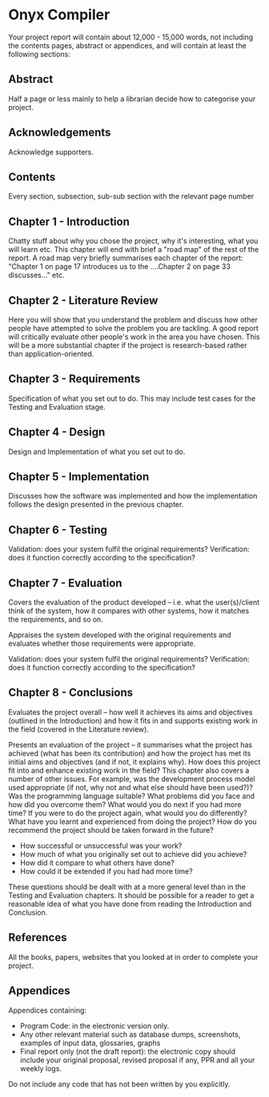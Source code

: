 # Onyx Compiler

Your project report will contain about 12,000 - 15,000 words, not including the contents pages, abstract or appendices, and will contain at least the following sections:



## Abstract

Half a page or less mainly to help a librarian decide how to categorise your project.



## Acknowledgements

Acknowledge supporters.



## Contents

Every section, subsection, sub-sub section with the relevant page number



## Chapter 1 - Introduction

Chatty stuff about why you chose the project, why it's interesting, what you will learn etc. This chapter will end with brief a "road map" of the rest of the report. A road map very briefly summarises each chapter of the report: "Chapter 1 on page 17 introduces us to the ....Chapter 2 on page 33 discusses..." etc.



## Chapter 2 - Literature Review

Here you will show that you understand the problem and discuss how other people have attempted to solve the problem you are tackling. A good report will critically evaluate other people's work in the area you have chosen. This will be a more substantial chapter if the project is research-based rather than application-oriented.



## Chapter 3 - Requirements

Specification of what you set out to do. This may include test cases for the Testing and Evaluation stage.



## Chapter 4 - Design 

Design and Implementation of what you set out to do.



## Chapter 5 - Implementation

Discusses how the software was implemented and how the implementation follows the design presented in the previous chapter.



## Chapter 6 - Testing

Validation: does your system fulfil the original requirements?
Verification: does it function correctly according to the specification?



## Chapter 7 - Evaluation

Covers the evaluation of the product developed – i.e. what the user(s)/client think of the system, how it compares with other systems, how it matches the requirements, and so on.

Appraises the system developed with the original requirements and evaluates whether those requirements were appropriate.

Validation: does your system fulfil the original requirements?
Verification: does it function correctly according to the specification?



## Chapter 8 - Conclusions

Evaluates the project overall – how well it achieves its aims and objectives (outlined in the Introduction) and how it fits in and supports existing work in the field (covered in the Literature review).

Presents an evaluation of the project – it summarises what the project has achieved (what has been its contribution) and how the project has met its initial aims and objectives (and if not, it explains why). How does this project fit into and enhance existing work in the field? This chapter also covers a number of other issues. For example, was the development process model used appropriate (if not, why not and what else should have been used?)? Was the programming language suitable? What problems did you face and how did you overcome them? What would you do next if you had more time? If you were to do the project again, what would you do differently? What have you learnt and experienced from doing the project? How do you recommend the project should be taken forward in the future?

- How successful or unsuccessful was your work?
- How much of what you originally set out to achieve did you achieve?
- How did it compare to what others have done?
- How could it be extended if you had had more time?

These questions should be dealt with at a more general level than in the Testing and Evaluation chapters. It should be possible for a reader to get a reasonable idea of what you have done from reading the Introduction and Conclusion.



## References

All the books, papers, websites that you looked at in order to complete your project.



## Appendices

Appendices containing:
- Program Code: in the electronic version only.
- Any other relevant material such as database dumps, screenshots, examples of input data, glossaries, graphs
- Final report only (not the draft report): the electronic copy should include your original proposal, revised proposal if any, PPR and all your weekly logs.

Do not include any code that has not been written by you explicitly.

